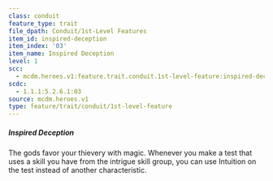 ```yaml
---
class: conduit
feature_type: trait
file_dpath: Conduit/1st-Level Features
item_id: inspired-deception
item_index: '03'
item_name: Inspired Deception
level: 1
scc:
  - mcdm.heroes.v1:feature.trait.conduit.1st-level-feature:inspired-deception
scdc:
  - 1.1.1:5.2.6.1:03
source: mcdm.heroes.v1
type: feature/trait/conduit/1st-level-feature
---
```


##### Inspired Deception

The gods favor your thievery with magic. Whenever you make a test that uses a skill you have from the intrigue skill group, you can use Intuition on the test instead of another characteristic.

